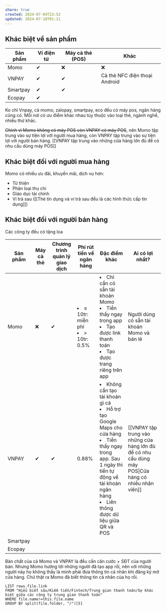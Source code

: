 ```yaml
---
share: true
created: 2024-07-04T23:52
updated: 2024-07-18T01:11
---
```

## Khác biệt về sản phẩm
| Sản phẩm | Ví điện tử | Máy cà thẻ (POS) | Khác                          |
| -------- | ---------- | ---------------- | ----------------------------- |
| Momo     | ✔          | ❌               | ❌                            |
| VNPAY    | ✔          | ✔                | Cà thẻ NFC điện thoại Android |
| Smartpay | ✔          | ✔                |                               |
| Ecopay   | ✔          |                  |                               |
Ko chỉ Vnpay, cả momo, zalopay, smartpay, eco đều có máy pos, ngân hàng cũng có. Mỗi nơi có ưu điểm khác nhau tùy thuộc vào loại thẻ, ngành nghề, nhiều thứ khác.

~~Chính vì Momo không có máy POS còn VNPAY có máy POS~~, nên Momo tập trung vào sự tiện lợi với người mua hàng, còn VNPAY tập trung vào sự tiện lợi với người bán hàng. [[VNPAY tập trung vào những cửa hàng lớn đủ để có nhu cầu dùng máy POS]]

## Khác biệt đối với người mua hàng
Momo có nhiều ưu đãi, khuyến mãi, dịch vụ hơn:
- Từ thiện
- Phân loại thu chi
- Giáo dục tài chính
- Ví trả sau ([[Thẻ tín dụng và ví trả sau đều là các hình thức cấp tín dụng]]) 

## Khác biệt đối với người bán hàng
Các công ty đều có tặng loa

| Sản phẩm | Máy cà thẻ | Chương trình quản lý giao dịch | Phí rút tiền về ngân hàng                      | Đặc điểm khác                                                                                                                                                                                                          | Ai có lợi nhất?                                                                                       |
| -------- | ---------- | ------------------------------ | ---------------------------------------------- | ---------------------------------------------------------------------------------------------------------------------------------------------------------------------------------------------------------------------- | ----------------------------------------------------------------------------------------------------- |
| Momo     | ❌         | ✔                              | <li>≤ 10tr: miễn phí</li><li>> 10tr: 0.5%</li> | <li>Chỉ cần có sẵn tài khoản Momo</li><li>Tiền thấy ngay trong app</li><li>Tạo được link thanh toán</li><li>Tạo được trang riêng trên app</li>                                                                         | Người dùng có sẵn tài khoản Momo và bán lẻ                                                            |
| VNPAY    | ✔          | ✔                              | 0.88%                                          | <li>Không cần tạo tài khoản gì cả</li><li>Hỗ trợ tạo Google Maps cho cửa hàng</li><li>Tiền thấy ngay trong app. Sau 1 ngày thì tiền tự động về tài khoản ngân hàng</li><li>Liên thông được dữ liệu giữa QR và POS</li> | [[VNPAY tập trung vào những cửa hàng lớn đủ để có nhu cầu dùng máy POS\|Cửa hàng có nhiều nhân viên]] |
| Smartpay |            |                                |                                                |                                                                                                                                                                                                                        |                                                                                                       |
| Ecopay   |            |                                |                                                |                                                                                                                                                                                                                        |                                                                                                       |
Bản chất của cả Momo và VNPAY là đều cần căn cước + SĐT của người bán. Nhưng Momo hướng tới những người đã tạo app rồi, nên với những người này họ không thấy là mình phải đưa thông tin cá nhân khi đăng ký mở cửa hàng. Chứ thật ra Momo đã biết thông tin cá nhân của họ rồi.

```dataview
LIST rows.file.link
FROM "Hiểu biết sâu/Kiếm tiền/Fintech/Trung gian thanh toán/Sự khác biệt giữa các công ty trung gian thanh toán" 
WHERE file.name!=this.file.name
GROUP BY split(file.folder, "/")[5]
```
